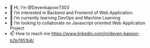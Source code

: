 - 👋 Hi, I’m @Devenkapoor7303
- 👀 I’m interested in Backend and Frontend of Web Application.
- 🌱 I’m currently learning DevOps and Machine Learning
- 💞️ I’m looking to collaborate on Javascript oriented Web Application Project
- 📫 How to reach me https://www.linkedin.com/in/deven-kapoor-b2b7851b8/

<!---
Devenkapoor7303/Devenkapoor7303 is a ✨ special ✨ repository because its `README.md` (this file) appears on your GitHub profile.
You can click the Preview link to take a look at your changes.
--->
